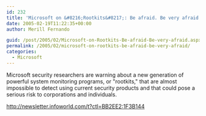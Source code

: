 ```yaml
---
id: 232
title: 'Microsoft on &#8216;Rootkits&#8217;: Be afraid. Be very afraid.'
date: 2005-02-19T11:22:35+00:00
author: Merill Fernando

guid: /post/2005/02/Microsoft-on-Rootkits-Be-afraid-Be-very-afraid.aspx
permalink: /2005/02/microsoft-on-rootkits-be-afraid-be-very-afraid/
categories:
  - Microsoft
---
```

<p>Microsoft security researchers are warning about a new generation of powerful system monitoring programs, or "rootkits," that are almost impossible to detect using current security products and that could pose a serious risk to corporations and individuals.</p>
<p><a href="http://newsletter.infoworld.com/t?ctl=BB2EE2:1F3B144">http://newsletter.infoworld.com/t?ctl=BB2EE2:1F3B144</a></p>